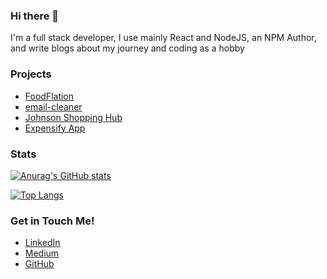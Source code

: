 ### Hi there 👋

I'm a full stack developer, I use mainly React and NodeJS, an NPM Author, and write blogs about my journey and coding as a hobby


### Projects
- [FoodFlation](https://foodflation.me)
- [email-cleaner](https://github.com/destroyer22719/email-cleaner)
- [Johnson Shopping Hub](https://github.com/destroyer22719/Johnson-Shopping-Hub)
- [Expensify App](https://github.com/destroyer22719/Expensify-App-React)

### Stats
[![Anurag's GitHub stats](https://github-readme-stats.vercel.app/api?username=destroyer22719&theme=dark)](https://github.com/anuraghazra/github-readme-stats)

[![Top Langs](https://github-readme-stats.vercel.app/api/top-langs/?username=destroyer22719&hide=ruby&theme=dark&layout=compact)](https://github.com/anuraghazra/github-readme-stats)

### Get in Touch Me!

- [LinkedIn](https://www.linkedin.com/in/nathan-cai-dev/)
- [Medium](https://nathancai.medium.com/)
- [GitHub](https://github.com/destroyer22719/destroyer22719)

